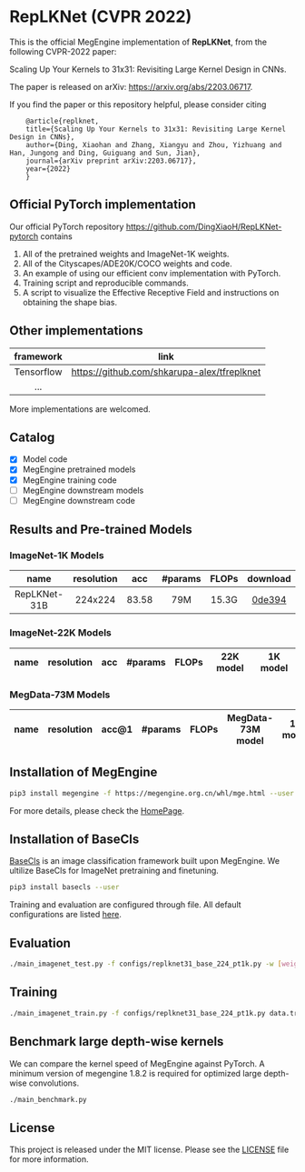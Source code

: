 # RepLKNet (CVPR 2022)

This is the official MegEngine implementation of **RepLKNet**, from the following CVPR-2022 paper:

Scaling Up Your Kernels to 31x31: Revisiting Large Kernel Design in CNNs.

The paper is released on arXiv: https://arxiv.org/abs/2203.06717.

If you find the paper or this repository helpful, please consider citing

        @article{replknet,
        title={Scaling Up Your Kernels to 31x31: Revisiting Large Kernel Design in CNNs},
        author={Ding, Xiaohan and Zhang, Xiangyu and Zhou, Yizhuang and Han, Jungong and Ding, Guiguang and Sun, Jian},
        journal={arXiv preprint arXiv:2203.06717},
        year={2022}
        }

## Official PyTorch implementation

Our official PyTorch repository https://github.com/DingXiaoH/RepLKNet-pytorch contains

1. All of the pretrained weights and ImageNet-1K weights.
2. All of the Cityscapes/ADE20K/COCO weights and code.
3. An example of using our efficient conv implementation with PyTorch.
4. Training script and reproducible commands.
5. A script to visualize the Effective Receptive Field and instructions on obtaining the shape bias.

## Other implementations

| framework | link |
|:---:|:---:|
|Tensorflow|https://github.com/shkarupa-alex/tfreplknet|
| ... | |

More implementations are welcomed.

## Catalog
- [x] Model code
- [x] MegEngine pretrained models
- [x] MegEngine training code
- [ ] MegEngine downstream models
- [ ] MegEngine downstream code

<!-- ✅ ⬜️  -->

## Results and Pre-trained Models

### ImageNet-1K Models

| name | resolution |acc | #params | FLOPs | download |
|:---:|:---:|:---:|:---:| :---:|:---:|
| RepLKNet-31B | 224x224 | 83.58 | 79M | 15.3G | [0de394](https://data.megengine.org.cn/research/replknet/replknet31_base_224_pt1k_basecls.pkl) |


### ImageNet-22K Models

| name | resolution |acc | #params | FLOPs | 22K model | 1K model |
|:---:|:---:|:---:|:---:| :---:| :---:|:---:|



### MegData-73M Models
| name | resolution |acc@1 | #params | FLOPs | MegData-73M model | 1K model |
|:---:|:---:|:---:|:---:| :---:| :---:|:---:|


## Installation of MegEngine
```bash
pip3 install megengine -f https://megengine.org.cn/whl/mge.html --user
```
For more details, please check the [HomePage](https://github.com/MegEngine/MegEngine).

## Installation of BaseCls

[BaseCls](https://github.com/megvii-research/basecls) is an image classification framework built upon MegEngine.
We ultilize BaseCls for ImageNet pretraining and finetuning.

```bash
pip3 install basecls --user
```

Training and evaluation are configured through file. All default configurations are listed [here](https://github.com/megvii-research/basecls/blob/main/basecls/configs/base_cfg.py).

## Evaluation
```bash
./main_imagenet_test.py -f configs/replknet31_base_224_pt1k.py -w [weights] batch_size 64 data.val_path /path/to/imagenet/val
```

## Training
```bash
./main_imagenet_train.py -f configs/replknet31_base_224_pt1k.py data.train_path /path/to/imagenet/train data.val_path /path/to/imagenet/val
```

## Benchmark large depth-wise kernels

We can compare the kernel speed of MegEngine against PyTorch. A minimum version of megengine 1.8.2 is required for
optimized large depth-wise convolutions.

```bash
./main_benchmark.py
```

## License
This project is released under the MIT license. Please see the [LICENSE](LICENSE) file for more information.
